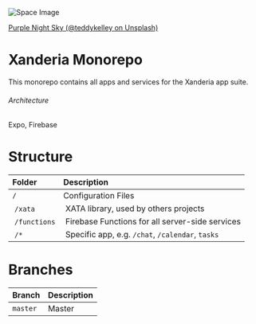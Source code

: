 
![Space Image](docs/unsplash_teddykelley__4Ib-a8g9aA.jpeg "Unsplash @teddykelley")

[Purple Night Sky (@teddykelley on Unsplash)](https://unsplash.com/photos/_4Ib-a8g9aA)

# Xanderia Monorepo

This monorepo contains all apps and services for the Xanderia app suite.

###### Architecture

Expo, Firebase

# Structure

| Folder | Description |
| :----- | :---------- |
| `/`    | Configuration Files |
| `/xata` | XATA library, used by others projects |
| `/functions` | Firebase Functions for all server-side services |
| `/*` | Specific app, e.g. `/chat`, `/calendar`, `tasks` |

# Branches

| Branch | Description |
| :----- | :---------- |
| `master`    | Master |
